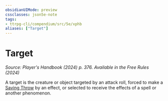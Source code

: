 ```yaml
---
obsidianUIMode: preview
cssclasses: json5e-note
tags:
- ttrpg-cli/compendium/src/5e/xphb
aliases: ["Target"]
---
```

# Target
*Source: Player's Handbook (2024) p. 376. Available in the Free Rules (2024)* 

A target is the creature or object targeted by an attack roll, forced to make a [Saving Throw](saving-throw-xphb.md) by an effect, or selected to receive the effects of a spell or another phenomenon.
